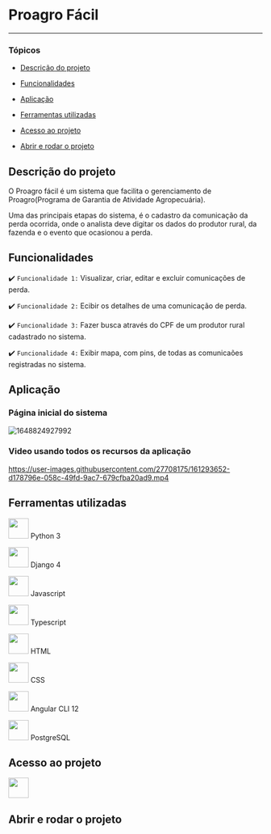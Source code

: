 # Proagro Fácil
<hr>

### Tópicos 

- [Descrição do projeto](#descrição-do-projeto)

- [Funcionalidades](#funcionalidades)

- [Aplicação](#aplicação)

- [Ferramentas utilizadas](#ferramentas-utilizadas)

- [Acesso ao projeto](#acesso-ao-projeto)

- [Abrir e rodar o projeto](#abrir-e-rodar-o-projeto)

## Descrição do projeto 

<p>
O Proagro fácil é um sistema que facilita o gerenciamento de Proagro(Programa de Garantia de Atividade Agropecuária).
  
Uma das principais etapas do sistema, é o cadastro da comunicação da perda ocorrida, onde o analista deve digitar os dados do produtor rural, da fazenda e o evento que ocasionou a perda.
</p>

## Funcionalidades

:heavy_check_mark: `Funcionalidade 1:` Visualizar, criar, editar e excluir comunicações de perda.

:heavy_check_mark: `Funcionalidade 2:` Ecibir os detalhes de uma comunicação de perda.

:heavy_check_mark: `Funcionalidade 3:` Fazer busca através do CPF de um produtor rural cadastrado no sistema.

:heavy_check_mark: `Funcionalidade 4:` Exibir mapa, com pins, de todas as comunicaões registradas no sistema.

## Aplicação
### Página inicial do sistema
![1648824927992](https://user-images.githubusercontent.com/27708175/161293390-26fcf422-f207-4c88-b281-41612d257db7.png)

### Video usando todos os recursos da aplicação
https://user-images.githubusercontent.com/27708175/161293652-d178796e-058c-49fd-9ac7-679cfba20ad9.mp4

## Ferramentas utilizadas

<p><img width="40" height="40" src="https://cdn.jsdelivr.net/gh/devicons/devicon/icons/python/python-original.svg" /> Python 3</p>
<p><img width="40" height="40" src="https://cdn.jsdelivr.net/gh/devicons/devicon/icons/django/django-plain.svg" /> Django 4</p>
<p><img width="40" height="40" src="https://cdn.jsdelivr.net/gh/devicons/devicon/icons/javascript/javascript-original.svg" /> Javascript</p>
<p><img width="40" height="40" src="https://cdn.jsdelivr.net/gh/devicons/devicon/icons/typescript/typescript-original.svg" /> Typescript</p>
<p><img width="40" height="40" src="https://cdn.jsdelivr.net/gh/devicons/devicon/icons/html5/html5-original.svg" /> HTML</p>
<p><img width="40" height="40" src="https://cdn.jsdelivr.net/gh/devicons/devicon/icons/css3/css3-original.svg" /> CSS</p>
<p><img width="40" height="40" src="https://cdn.jsdelivr.net/gh/devicons/devicon/icons/angularjs/angularjs-original.svg" /> Angular CLI 12</p>
<p><img width="40" height="40" src="https://cdn.jsdelivr.net/gh/devicons/devicon/icons/postgresql/postgresql-original.svg" /> PostgreSQL</p>

## Acesso ao projeto

<a href="https://proagro-facil.herokuapp.com/"><img width="40" height="40" src="https://cdn.jsdelivr.net/gh/devicons/devicon/icons/heroku/heroku-original-wordmark.svg" /></a>

## Abrir e rodar o projeto


